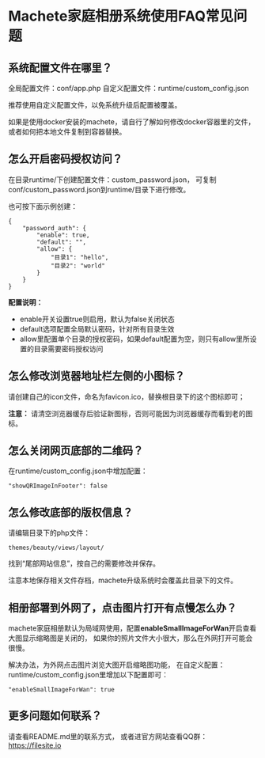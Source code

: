 # Machete家庭相册系统使用FAQ常见问题


## 系统配置文件在哪里？

全局配置文件：conf/app.php
自定义配置文件：runtime/custom_config.json

推荐使用自定义配置文件，以免系统升级后配置被覆盖。

如果是使用docker安装的machete，请自行了解如何修改docker容器里的文件，或者如何把本地文件复制到容器替换。


## 怎么开启密码授权访问？

在目录runtime/下创建配置文件：custom_password.json，
可复制conf/custom_password.json到runtime/目录下进行修改。

也可按下面示例创建：
```
{
    "password_auth": {
        "enable": true,
        "default": "",
        "allow": {
            "目录1": "hello",
            "目录2": "world"
        }
    }
}
```

**配置说明：**

* enable开关设置true则启用，默认为false关闭状态
* default选项配置全局默认密码，针对所有目录生效
* allow里配置单个目录的授权密码，如果default配置为空，则只有allow里所设置的目录需要密码授权访问


## 怎么修改浏览器地址栏左侧的小图标？

请创建自己的icon文件，命名为favicon.ico，替换根目录下的这个图标即可；

**注意：**
请清空浏览器缓存后验证新图标，否则可能因为浏览器缓存而看到老的图标。


## 怎么关闭网页底部的二维码？

在runtime/custom_config.json中增加配置：
```
"showQRImageInFooter": false
```


## 怎么修改底部的版权信息？

请编辑目录下的php文件：
```
themes/beauty/views/layout/
```

找到“尾部网站信息”，按自己的需要修改并保存。

注意本地保存相关文件存档，machete升级系统时会覆盖此目录下的文件。


## 相册部署到外网了，点击图片打开有点慢怎么办？

machete家庭相册默认为局域网使用，配置**enableSmallImageForWan**开启查看大图显示缩略图是关闭的，
如果你的照片文件大小很大，那么在外网打开可能会很慢。

解决办法，为外网点击图片浏览大图开启缩略图功能，
在自定义配置：runtime/custom_config.json里增加以下配置即可：
```
"enableSmallImageForWan": true
```


## 更多问题如何联系？

请查看README.md里的联系方式，
或者进官方网站查看QQ群：
https://filesite.io